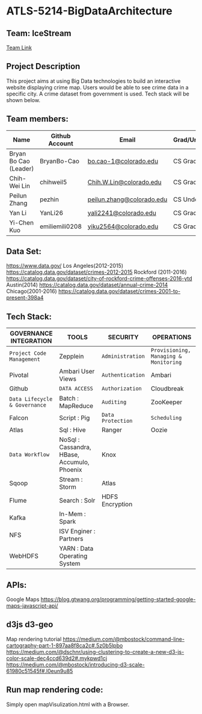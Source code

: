 # ATLS-5214-BigDataArchitecture
## Team: IceStream
[Team Link](https://docs.google.com/spreadsheets/d/1Gv0jFhpdrLyGMqTjAnCv5wOGW3jQOCt-bI6XhQpgD9I/edit)
## Project Description
This project aims at using Big Data technologies to build an interactive website displaying crime map. Users would be able to see crime data in a specific city. A crime dataset from government is used. Tech stack will be shown below.

## Team members:
Name | Github Account | Email | Grad/Undergrad
--- | --- | --- | ---
Bryan Bo Cao (Leader) |	BryanBo-Cao	| bo.cao-1@colorado.edu | CS Grad
Chih-Wei Lin | chihweil5 | Chih.W.Lin@colorado.edu | CS Grad
Peilun Zhang | pezhin	| peilun.zhang@colorado.edu | CS Undergrad																	
Yan Li | YanLi26 | yali2241@colorado.edu| CS Grad
Yi-Chen Kuo |	emiliemili0208 | yiku2564@colorado.edu | CS Grad

## Data Set:
https://www.data.gov/
Los Angeles(2012-2015) https://catalog.data.gov/dataset/crimes-2012-2015
Rockford (2011-2016) https://catalog.data.gov/dataset/city-of-rockford-crime-offenses-2016-ytd
Austin(2014) https://catalog.data.gov/dataset/annual-crime-2014
Chicago(2001-2016) https://catalog.data.gov/dataset/crimes-2001-to-present-398a4

## Tech Stack:
GOVERNANCE INTEGRATION | TOOLS | SECURITY | OPERATIONS
--- | --- | --- | ---
`Project Code Management` | Zepplein | `Administration` | `Provisioning, Managing & Monitoring`
Pivotal | Ambari User Views | `Authentication` | Ambari
Github | `DATA ACCESS` | `Authorization` | Cloudbreak
`Data Lifecycle & Governance` | Batch : MapReduce | `Auditing` | ZooKeeper
Falcon | Script : Pig | `Data Protection` | `Scheduling`
Atlas | Sql : Hive | Ranger | Oozie
`Data Workflow` | NoSql : Cassandra, HBase, Accumulo, Phoenix | Knox |
Sqoop | Stream : Storm | Atlas |
Flume | Search : Solr | HDFS Encryption |
Kafka | In-Mem : Spark |
NFS | ISV Enginer : Partners |
WebHDFS | YARN : Data Operating System |

## APIs:
Google Maps
https://blog.gtwang.org/programming/getting-started-google-maps-javascript-api/
## d3js d3-geo
Map rendering tutorial
https://medium.com/@mbostock/command-line-cartography-part-1-897aa8f8ca2c#.5z0b5lpbo
https://medium.com/@dschnr/using-clustering-to-create-a-new-d3-js-color-scale-dec4ccd639d2#.mykpwd1cj
https://medium.com/@mbostock/introducing-d3-scale-61980c51545f#.l0eun9u85

## Run map rendering code:
Simply open mapVisulization.html with a Browser.
